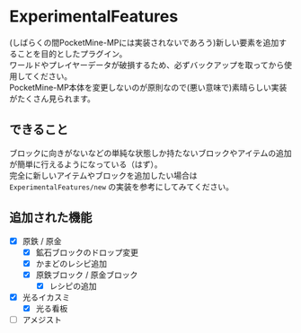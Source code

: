 # ExperimentalFeatures
(しばらくの間PocketMine-MPには実装されないであろう)新しい要素を追加することを目的としたプラグイン。  
ワールドやプレイヤーデータが破損するため、必ずバックアップを取ってから使用してください。  
PocketMine-MP本体を変更しないのが原則なので(悪い意味で)素晴らしい実装がたくさん見られます。

## できること
ブロックに向きがないなどの単純な状態しか持たないブロックやアイテムの追加が簡単に行えるようになっている（はず）。  
完全に新しいアイテムやブロックを追加したい場合は `ExperimentalFeatures/new` の実装を参考にしてみてください。

## 追加された機能
- [x] 原鉄 / 原金
  - [x] 鉱石ブロックのドロップ変更
  - [x] かまどのレシピ追加
  - [x] 原鉄ブロック / 原金ブロック
    - [x] レシピの追加
- [x] 光るイカスミ
  - [x] 光る看板
- [ ] アメジスト